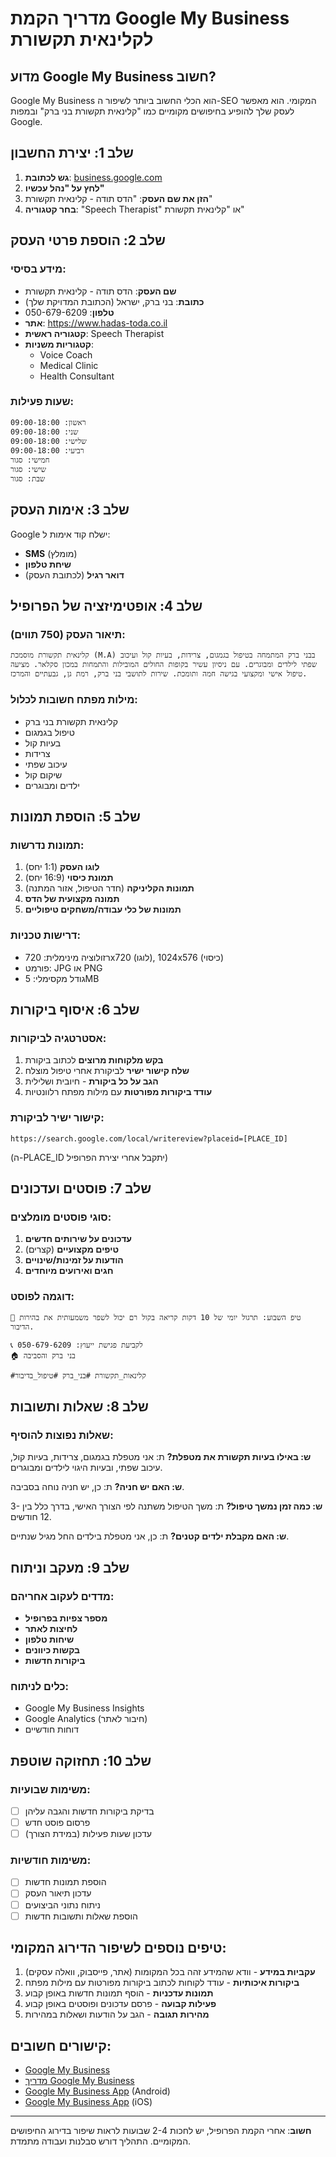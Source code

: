 # מדריך הקמת Google My Business לקלינאית תקשורת

## מדוע Google My Business חשוב?

Google My Business הוא הכלי החשוב ביותר לשיפור ה-SEO המקומי. הוא מאפשר לעסק שלך להופיע בחיפושים מקומיים כמו "קלינאית תקשורת בני ברק" ובמפות Google.

## שלב 1: יצירת החשבון

1. **גש לכתובת**: [business.google.com](https://business.google.com)
2. **לחץ על "נהל עכשיו"**
3. **הזן את שם העסק**: "הדס תודה - קלינאית תקשורת"
4. **בחר קטגוריה**: "Speech Therapist" או "קלינאית תקשורת"

## שלב 2: הוספת פרטי העסק

### מידע בסיסי:
- **שם העסק**: הדס תודה - קלינאית תקשורת
- **כתובת**: בני ברק, ישראל (הכתובת המדויקת שלך)
- **טלפון**: 050-679-6209
- **אתר**: https://www.hadas-toda.co.il
- **קטגוריה ראשית**: Speech Therapist
- **קטגוריות משניות**: 
  - Voice Coach
  - Medical Clinic
  - Health Consultant

### שעות פעילות:
```
ראשון: 09:00-18:00
שני: 09:00-18:00  
שלישי: 09:00-18:00
רביעי: 09:00-18:00
חמישי: סגור
שישי: סגור
שבת: סגור
```

## שלב 3: אימות העסק

Google ישלח קוד אימות ל:
- **SMS** (מומלץ)
- **שיחת טלפון**
- **דואר רגיל** (לכתובת העסק)

## שלב 4: אופטימיזציה של הפרופיל

### תיאור העסק (750 תווים):
```
קלינאית תקשורת מוסמכת (M.A) בבני ברק המתמחה בטיפול בגמגום, צרידות, בעיות קול ועיכוב שפתי לילדים ומבוגרים. עם ניסיון עשיר בקופות החולים המובילות והתמחות במכון סקלאר. מציעה טיפול אישי ומקצועי בגישה חמה ותומכת. שירות לתושבי בני ברק, רמת גן, גבעתיים והמרכז.
```

### מילות מפתח חשובות לכלול:
- קלינאית תקשורת בני ברק
- טיפול בגמגום
- בעיות קול
- צרידות
- עיכוב שפתי
- שיקום קול
- ילדים ומבוגרים

## שלב 5: הוספת תמונות

### תמונות נדרשות:
1. **לוגו העסק** (1:1 יחס)
2. **תמונת כיסוי** (16:9 יחס)
3. **תמונות הקליניקה** (חדר הטיפול, אזור המתנה)
4. **תמונה מקצועית של הדס**
5. **תמונות של כלי עבודה/משחקים טיפוליים**

### דרישות טכניות:
- רזולוציה מינימלית: 720x720 (לוגו), 1024x576 (כיסוי)
- פורמט: JPG או PNG
- גודל מקסימלי: 5MB

## שלב 6: איסוף ביקורות

### אסטרטגיה לביקורות:
1. **בקש מלקוחות מרוצים** לכתוב ביקורת
2. **שלח קישור ישיר** לביקורת אחרי טיפול מוצלח
3. **הגב על כל ביקורת** - חיובית ושלילית
4. **עודד ביקורות מפורטות** עם מילות מפתח רלוונטיות

### קישור ישיר לביקורת:
```
https://search.google.com/local/writereview?placeid=[PLACE_ID]
```
(ה-PLACE_ID יתקבל אחרי יצירת הפרופיל)

## שלב 7: פוסטים ועדכונים

### סוגי פוסטים מומלצים:
1. **עדכונים על שירותים חדשים**
2. **טיפים מקצועיים** (קצרים)
3. **הודעות על זמינות/שינויים**
4. **חגים ואירועים מיוחדים**

### דוגמה לפוסט:
```
💬 טיפ השבוע: תרגול יומי של 10 דקות קריאה בקול רם יכול לשפר משמעותית את בהירות הדיבור. 

📞 לקביעת פגישת ייעוץ: 050-679-6209
🏠 בני ברק והסביבה

#קלינאות_תקשורת #בני_ברק #טיפול_בדיבור
```

## שלב 8: שאלות ותשובות

### שאלות נפוצות להוסיף:

**ש: באילו בעיות תקשורת את מטפלת?**
ת: אני מטפלת בגמגום, צרידות, בעיות קול, עיכוב שפתי, ובעיות היגוי לילדים ומבוגרים.

**ש: האם יש חניה?**
ת: כן, יש חניה נוחה בסביבה.

**ש: כמה זמן נמשך טיפול?**
ת: משך הטיפול משתנה לפי הצורך האישי, בדרך כלל בין 3-12 חודשים.

**ש: האם מקבלת ילדים קטנים?**
ת: כן, אני מטפלת בילדים החל מגיל שנתיים.

## שלב 9: מעקב וניתוח

### מדדים לעקוב אחריהם:
- **מספר צפיות בפרופיל**
- **לחיצות לאתר**
- **שיחות טלפון**
- **בקשות כיוונים**
- **ביקורות חדשות**

### כלים לניתוח:
- Google My Business Insights
- Google Analytics (חיבור לאתר)
- דוחות חודשיים

## שלב 10: תחזוקה שוטפת

### משימות שבועיות:
- [ ] בדיקת ביקורות חדשות והגבה עליהן
- [ ] פרסום פוסט חדש
- [ ] עדכון שעות פעילות (במידת הצורך)

### משימות חודשיות:
- [ ] הוספת תמונות חדשות
- [ ] עדכון תיאור העסק
- [ ] ניתוח נתוני הביצועים
- [ ] הוספת שאלות ותשובות חדשות

## טיפים נוספים לשיפור הדירוג המקומי:

1. **עקביות במידע** - וודא שהמידע זהה בכל המקומות (אתר, פייסבוק, וואלה עסקים)
2. **ביקורות איכותיות** - עודד לקוחות לכתוב ביקורות מפורטות עם מילות מפתח
3. **תמונות עדכניות** - הוסף תמונות חדשות באופן קבוע
4. **פעילות קבועה** - פרסם עדכונים ופוסטים באופן קבוע
5. **מהירות תגובה** - הגב על הודעות ושאלות במהירות

## קישורים חשובים:

- [Google My Business](https://business.google.com)
- [מדריך Google My Business](https://support.google.com/business)
- [Google My Business App](https://play.google.com/store/apps/details?id=com.google.android.apps.gmb) (Android)
- [Google My Business App](https://apps.apple.com/app/google-my-business/id853220825) (iOS)

---

**חשוב**: אחרי הקמת הפרופיל, יש לחכות 2-4 שבועות לראות שיפור בדירוג החיפושים המקומיים. התהליך דורש סבלנות ועבודה מתמדת.
